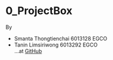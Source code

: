 # 0_ProjectBox
By  
   - Smanta  Thongtienchai   6013128   EGCO  
   - Tanin   Limsiriwong     6013292   EGCO  
   ...at [GitHub](https://github.com/SMSHKR/0_ProjectBox)